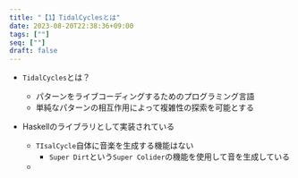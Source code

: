 ```yaml
---
title: "【1】TidalCyclesとは"
date: 2023-08-20T22:38:36+09:00
tags: [""]
seq: [""]
draft: false
---
```


- `TidalCycles`とは？
  - パターンをライブコーディングするためのプログラミング言語
  - 単純なパターンの相互作用によって複雑性の探索を可能とする
  
- Haskellのライブラリとして実装されている
  - `TIsalCycle`自体に音楽を生成する機能はない
    - `Super Dirt`という`Super Colider`の機能を使用して音を生成している
  - 